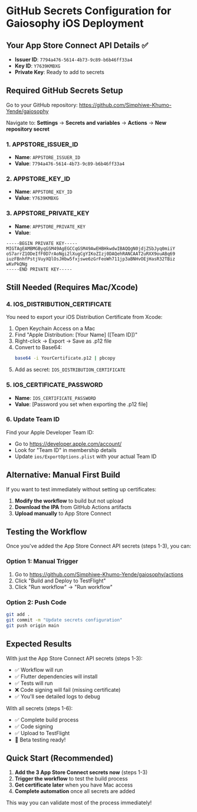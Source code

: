 # GitHub Secrets Configuration for Gaiosophy iOS Deployment

## Your App Store Connect API Details ✅
- **Issuer ID**: `7794a476-5614-4b73-9c89-b6b46ff33a4`
- **Key ID**: `Y7639KMBXG`
- **Private Key**: Ready to add to secrets

## Required GitHub Secrets Setup

Go to your GitHub repository: https://github.com/Simphiwe-Khumo-Yende/gaiosophy

Navigate to: **Settings** → **Secrets and variables** → **Actions** → **New repository secret**

### 1. APPSTORE_ISSUER_ID
- **Name**: `APPSTORE_ISSUER_ID`
- **Value**: `7794a476-5614-4b73-9c89-b6b46ff33a4`

### 2. APPSTORE_KEY_ID
- **Name**: `APPSTORE_KEY_ID`
- **Value**: `Y7639KMBXG`

### 3. APPSTORE_PRIVATE_KEY
- **Name**: `APPSTORE_PRIVATE_KEY`
- **Value**: 
```
-----BEGIN PRIVATE KEY-----
MIGTAgEAMBMGByqGSM49AgEGCCqGSM49AwEHBHkwdwIBAQQgN0jdjZSbJyq0miiY
oS7arrZ1ODeIfF0D7rAoNgi2lXugCgYIKoZIzj0DAQehRANCAAT2uRXX9ouABq69
iuzFBnhfPstjVuyXQlOsJHbw5fxjswe6zGrFeoWh711jp3aBNHvOEjHasR32TBiz
wKvPkQNg
-----END PRIVATE KEY-----
```

## Still Needed (Requires Mac/Xcode)

### 4. IOS_DISTRIBUTION_CERTIFICATE
You need to export your iOS Distribution Certificate from Xcode:
1. Open Keychain Access on a Mac
2. Find "Apple Distribution: [Your Name] ([Team ID])"
3. Right-click → Export → Save as .p12 file
4. Convert to Base64:
   ```bash
   base64 -i YourCertificate.p12 | pbcopy
   ```
5. Add as secret: `IOS_DISTRIBUTION_CERTIFICATE`

### 5. IOS_CERTIFICATE_PASSWORD
- **Name**: `IOS_CERTIFICATE_PASSWORD`
- **Value**: [Password you set when exporting the .p12 file]

### 6. Update Team ID
Find your Apple Developer Team ID:
- Go to https://developer.apple.com/account/
- Look for "Team ID" in membership details
- Update `ios/ExportOptions.plist` with your actual Team ID

## Alternative: Manual First Build

If you want to test immediately without setting up certificates:

1. **Modify the workflow** to build but not upload
2. **Download the IPA** from GitHub Actions artifacts
3. **Upload manually** to App Store Connect

## Testing the Workflow

Once you've added the App Store Connect API secrets (steps 1-3), you can:

### Option 1: Manual Trigger
1. Go to https://github.com/Simphiwe-Khumo-Yende/gaiosophy/actions
2. Click "Build and Deploy to TestFlight"
3. Click "Run workflow" → "Run workflow"

### Option 2: Push Code
```bash
git add .
git commit -m "Update secrets configuration"
git push origin main
```

## Expected Results

With just the App Store Connect API secrets (steps 1-3):
- ✅ Workflow will run
- ✅ Flutter dependencies will install
- ✅ Tests will run
- ❌ Code signing will fail (missing certificate)
- ✅ You'll see detailed logs to debug

With all secrets (steps 1-6):
- ✅ Complete build process
- ✅ Code signing
- ✅ Upload to TestFlight
- 🎉 Beta testing ready!

## Quick Start (Recommended)

1. **Add the 3 App Store Connect secrets now** (steps 1-3)
2. **Trigger the workflow** to test the build process
3. **Get certificate later** when you have Mac access
4. **Complete automation** once all secrets are added

This way you can validate most of the process immediately!
